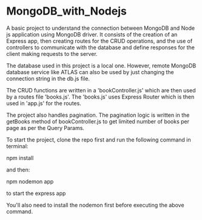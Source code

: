 # MongoDB_with_Nodejs

A basic project to understand the connection between MongoDB and Node js application using MongoDB driver. It consists of the creation of an Express app, then creating routes for the CRUD operations, and the use of controllers to communicate with the database and define responses for the client making requests to the server.

The database used in this project is a local one. However, remote MongoDB database service like ATLAS can also be used by just changing the connection string in the db.js file.

The CRUD functions are written in a 'bookController.js' which are then used by a routes file 'books.js'. The 'books.js' uses Express Router which is then used in 'app.js' for the routes.

The project also handles pagination. The pagination logic is written in the getBooks method of bookController.js to get limited number of books per page as per the Query Params.


To start the project, clone the repo first and run the following command in terminal:

npm install

and then:

npm nodemon app

to start the express app

You'll also need to install the nodemon first before executing the above command.